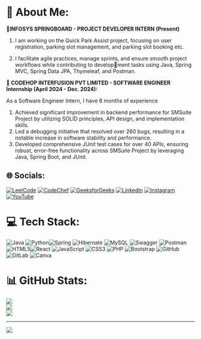 # 💫 About Me:

**💼INFOSYS SPRINGBOARD - PROJECT DEVELOPER INTERN (Present)**

1. I am working on the Quick Park Assist project, focusing on user registration, parking slot management, and
parking slot booking etc.

2. I facilitate agile practices, manage sprints, and ensure smooth project workflows while contributing to development tasks using Java, Spring MVC, Spring Data JPA, Thymeleaf, and Postman.

**💼 CODEHOP INTERFUSION PVT LIMITED - SOFTWARE ENGINEER Internship (April 2024 - Dec. 2024):**

As a Software Engineer Intern, I have 8 months of experience

1. Achieved significant improvement in backend performance for SMSuite Project by utilizing SOLID principles, API design, and implementation skills.
2. Led a debugging initiative that resolved over 260 bugs, resulting in a notable increase in software stability and performance.
3. Developed comprehensive JUnit test cases for over 40 APIs, ensuring robust, error-free functionality across SMSuite Project by leveraging Java, Spring Boot, and JUnit.


## 🌐 Socials:
[![LeetCode](https://img.shields.io/badge/LeetCode-%23FFA116.svg?logo=LeetCode&logoColor=white)](https://leetcode.com/u/Karthik_Ragula/) [![CodeChef](https://img.shields.io/badge/CodeChef-%23D17D16.svg?logo=CodeChef&logoColor=white)](https://www.codechef.com/users/rkrk_23) [![GeeksforGeeks](https://img.shields.io/badge/GeeksforGeeks-%230D703D.svg?logo=GeeksforGeeks&logoColor=white)](https://www.geeksforgeeks.org/user/ragulakarthik04/) [![LinkedIn](https://img.shields.io/badge/LinkedIn-%230077B5.svg?logo=linkedin&logoColor=white)](https://linkedin.com/in/karthik-ragula-5a5b94220) [![Instagram](https://img.shields.io/badge/Instagram-%23E4405F.svg?logo=Instagram&logoColor=white)](https://instagram.com/karthikragula04)  [![YouTube](https://img.shields.io/badge/YouTube-%23FF0000.svg?logo=YouTube&logoColor=white)](https://youtube.com/@UCsx1SMM76CaKsCGVN6BCQKQ) 

# 💻 Tech Stack:
![Java](https://img.shields.io/badge/java-%23ED8B00.svg?style=for-the-badge&logo=openjdk&logoColor=white) ![Python](https://img.shields.io/badge/python-3670A0?style=for-the-badge&logo=python&logoColor=ffdd54)![Spring](https://img.shields.io/badge/spring-%236DB33F.svg?style=for-the-badge&logo=spring&logoColor=white) ![Hibernate](https://img.shields.io/badge/Hibernate-59666C?style=for-the-badge&logo=Hibernate&logoColor=white) ![MySQL](https://img.shields.io/badge/mysql-4479A1.svg?style=for-the-badge&logo=mysql&logoColor=white) ![Swagger](https://img.shields.io/badge/-Swagger-%23Clojure?style=for-the-badge&logo=swagger&logoColor=white) ![Postman](https://img.shields.io/badge/Postman-FF6C37?style=for-the-badge&logo=postman&logoColor=white) ![HTML5](https://img.shields.io/badge/html5-%23E34F26.svg?style=for-the-badge&logo=html5&logoColor=white)![React](https://img.shields.io/badge/react-%2320232a.svg?style=for-the-badge&logo=react&logoColor=%2361DAFB) ![JavaScript](https://img.shields.io/badge/javascript-%23323330.svg?style=for-the-badge&logo=javascript&logoColor=%23F7DF1E) ![CSS3](https://img.shields.io/badge/css3-%231572B6.svg?style=for-the-badge&logo=css3&logoColor=white)  ![PHP](https://img.shields.io/badge/php-%23777BB4.svg?style=for-the-badge&logo=php&logoColor=white) ![Bootstrap](https://img.shields.io/badge/bootstrap-%238511FA.svg?style=for-the-badge&logo=bootstrap&logoColor=white)  ![GitHub](https://img.shields.io/badge/github-%23121011.svg?style=for-the-badge&logo=github&logoColor=white) ![GitLab](https://img.shields.io/badge/gitlab-%23181717.svg?style=for-the-badge&logo=gitlab&logoColor=white) ![Canva](https://img.shields.io/badge/Canva-%2300C4CC.svg?style=for-the-badge&logo=Canva&logoColor=white) 
# 📊 GitHub Stats:
![](https://github-readme-stats.vercel.app/api?username=Ragulakarthik&theme=ocean_dark&hide_border=false&include_all_commits=true&count_private=false)<br/>
![](https://github-readme-streak-stats.herokuapp.com/?user=Ragulakarthik&theme=ocean_dark&hide_border=false)<br/>
![](https://github-readme-stats.vercel.app/api/top-langs/?username=Ragulakarthik&theme=ocean_dark&hide_border=false&include_all_commits=true&count_private=false&layout=compact)

---
[![](https://visitcount.itsvg.in/api?id=Ragulakarthik&icon=0&color=0)](https://visitcount.itsvg.in)

